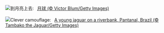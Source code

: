 ![](https://www.bing.com/th?id=OHR.MineralMoon_ZH-CN2555749456_UHD.jpg&w=1000)到月亮上去:&nbsp;&ensp;[月球 (© Victor Blum/Getty Images)](https://www.bing.com/th?id=OHR.MineralMoon_ZH-CN2555749456_UHD.jpg)
<br><br/>
![](https://www.bing.com/th?id=OHR.YoungJaguar_EN-US8866928893_UHD.jpg&w=1000)Clever camouflage:&nbsp;&ensp;[A young jaguar on a riverbank, Pantanal, Brazil (© Tambako the Jaguar/Getty Images)](https://www.bing.com/th?id=OHR.YoungJaguar_EN-US8866928893_UHD.jpg)
<br><br/>
